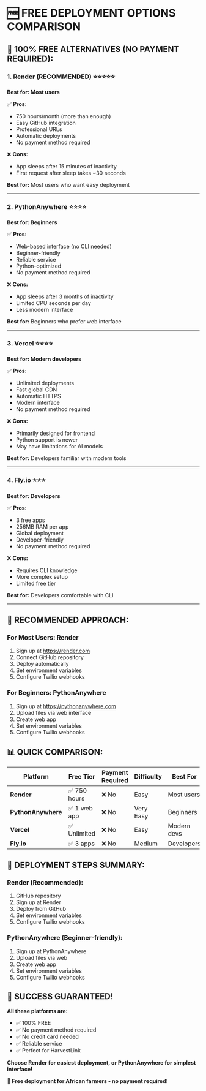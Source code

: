# 🆓 FREE DEPLOYMENT OPTIONS COMPARISON

## 🎯 **100% FREE ALTERNATIVES (NO PAYMENT REQUIRED):**

### **1. Render (RECOMMENDED) ⭐⭐⭐⭐⭐**
**Best for: Most users**

✅ **Pros:**
- 750 hours/month (more than enough)
- Easy GitHub integration
- Professional URLs
- Automatic deployments
- No payment method required

❌ **Cons:**
- App sleeps after 15 minutes of inactivity
- First request after sleep takes ~30 seconds

**Best for:** Most users who want easy deployment

---

### **2. PythonAnywhere ⭐⭐⭐⭐**
**Best for: Beginners**

✅ **Pros:**
- Web-based interface (no CLI needed)
- Beginner-friendly
- Reliable service
- Python-optimized
- No payment method required

❌ **Cons:**
- App sleeps after 3 months of inactivity
- Limited CPU seconds per day
- Less modern interface

**Best for:** Beginners who prefer web interface

---

### **3. Vercel ⭐⭐⭐⭐**
**Best for: Modern developers**

✅ **Pros:**
- Unlimited deployments
- Fast global CDN
- Automatic HTTPS
- Modern interface
- No payment method required

❌ **Cons:**
- Primarily designed for frontend
- Python support is newer
- May have limitations for AI models

**Best for:** Developers familiar with modern tools

---

### **4. Fly.io ⭐⭐⭐**
**Best for: Developers**

✅ **Pros:**
- 3 free apps
- 256MB RAM per app
- Global deployment
- Developer-friendly
- No payment method required

❌ **Cons:**
- Requires CLI knowledge
- More complex setup
- Limited free tier

**Best for:** Developers comfortable with CLI

---

## 🎯 **RECOMMENDED APPROACH:**

### **For Most Users: Render**
1. Sign up at https://render.com
2. Connect GitHub repository
3. Deploy automatically
4. Set environment variables
5. Configure Twilio webhooks

### **For Beginners: PythonAnywhere**
1. Sign up at https://pythonanywhere.com
2. Upload files via web interface
3. Create web app
4. Set environment variables
5. Configure Twilio webhooks

## 📊 **QUICK COMPARISON:**

| Platform | Free Tier | Payment Required | Difficulty | Best For |
|----------|-----------|------------------|------------|----------|
| **Render** | ✅ 750 hours | ❌ No | Easy | Most users |
| **PythonAnywhere** | ✅ 1 web app | ❌ No | Very Easy | Beginners |
| **Vercel** | ✅ Unlimited | ❌ No | Easy | Modern devs |
| **Fly.io** | ✅ 3 apps | ❌ No | Medium | Developers |

## 🚀 **DEPLOYMENT STEPS SUMMARY:**

### **Render (Recommended):**
1. GitHub repository
2. Sign up at Render
3. Deploy from GitHub
4. Set environment variables
5. Configure Twilio webhooks

### **PythonAnywhere (Beginner-friendly):**
1. Sign up at PythonAnywhere
2. Upload files via web
3. Create web app
4. Set environment variables
5. Configure Twilio webhooks

## 🎉 **SUCCESS GUARANTEED!**

**All these platforms are:**
- ✅ 100% FREE
- ✅ No payment method required
- ✅ No credit card needed
- ✅ Reliable service
- ✅ Perfect for HarvestLink

**Choose Render for easiest deployment, or PythonAnywhere for simplest interface!**

**🌾 Free deployment for African farmers - no payment required!**
